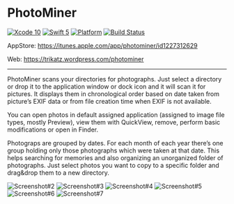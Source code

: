 # PhotoMiner

[![Xcode 10](https://img.shields.io/badge/Xcode-10-blue.svg)](https://developer.apple.com/xcode/)
[![Swift 5](https://img.shields.io/badge/Swift-5-blue.svg)](https://swift.org/)
[![Platform](https://img.shields.io/badge/platforms-macOS-blue.svg)](https://developer.apple.com/macOS)
[![Build Status](https://travis-ci.org/gergelysanta/photominer.svg?branch=master)](https://travis-ci.org/gergelysanta/photominer)

AppStore: https://itunes.apple.com/app/photominer/id1227312629

Web: https://trikatz.wordpress.com/photominer

-----

PhotoMiner scans your directories for photographs. Just select a directory or drop it to the application window or dock icon and it will scan it for pictures. It displays them in chronological order based on date taken from picture’s EXIF data or from file creation time when EXIF is not available.

You can open photos in default assigned application (assigned to image file types, mostly Preview), view them with QuickView, remove, perform basic modifications or open in Finder.

Photograps are grouped by dates. For each month of each year there’s one group holding only those photographs which were taken at that date. This helps searching for memories and also organizing an unorganized folder of photographs. Just select photos you want to copy to a specific folder and drag&drop them to a new directory.

![Screenshot#2](https://github.com/gergelysanta/photominer/blob/master/AppStore/Screenshots/02.png "PhotoMiner screenshot #2")
![Screenshot#3](https://github.com/gergelysanta/photominer/blob/master/AppStore/Screenshots/03.png "PhotoMiner screenshot #3")
![Screenshot#4](https://github.com/gergelysanta/photominer/blob/master/AppStore/Screenshots/04.png "PhotoMiner screenshot #4")
![Screenshot#5](https://github.com/gergelysanta/photominer/blob/master/AppStore/Screenshots/05.png "PhotoMiner screenshot #5")
![Screenshot#6](https://github.com/gergelysanta/photominer/blob/master/AppStore/Screenshots/06.png "PhotoMiner screenshot #6")
![Screenshot#7](https://github.com/gergelysanta/photominer/blob/master/AppStore/Screenshots/07.png "PhotoMiner screenshot #7")
